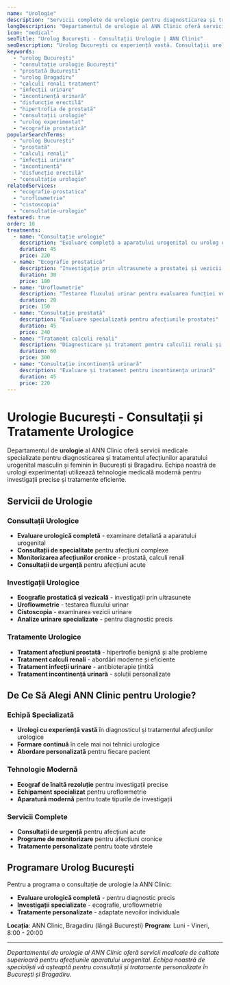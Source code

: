 ```yaml
---
name: "Urologie"
description: "Servicii complete de urologie pentru diagnosticarea și tratamentul afecțiunilor aparatului urogenital"
longDescription: "Departamentul de urologie al ANN Clinic oferă servicii medicale specializate pentru diagnosticarea și tratamentul afecțiunilor aparatului urogenital masculin și feminin. Echipa noastră de urologi experimentați din București utilizează tehnologie medicală modernă pentru investigații precise și tratamente eficiente."
icon: "medical"
seoTitle: "Urolog București - Consultații Urologie | ANN Clinic"
seoDescription: "Urolog București cu experiență vastă. Consultații urologie, prostată, calculi renali, infecții urinare. Programează-te la ANN Clinic Bragadiru."
keywords:
  - "urolog București"
  - "consultație urologie București"
  - "prostată București"
  - "urolog Bragadiru"
  - "calculi renali tratament"
  - "infecții urinare"
  - "incontinență urinară"
  - "disfuncție erectilă"
  - "hipertrofia de prostată"
  - "consultații urologie"
  - "urolog experimentat"
  - "ecografie prostatică"
popularSearchTerms:
  - "urolog București"
  - "prostată"
  - "calculi renali"
  - "infecții urinare"
  - "incontinență"
  - "disfuncție erectilă"
  - "consultație urologie"
relatedServices:
  - "ecografie-prostatica"
  - "uroflowmetrie"
  - "cistoscopia"
  - "consultatie-urologie"
featured: true
order: 10
treatments:
  - name: "Consultație urologie"
    description: "Evaluare completă a aparatului urogenital cu urolog experimentat"
    duration: 45
    price: 220
  - name: "Ecografie prostatică"
    description: "Investigație prin ultrasunete a prostatei și vezicii urinare"
    duration: 30
    price: 180
  - name: "Uroflowmetrie"
    description: "Testarea fluxului urinar pentru evaluarea funcției vezicii"
    duration: 20
    price: 150
  - name: "Consultație prostată"
    description: "Evaluare specializată pentru afecțiunile prostatei"
    duration: 45
    price: 240
  - name: "Tratament calculi renali"
    description: "Diagnosticare și tratament pentru calculii renali și ureterali"
    duration: 60
    price: 300
  - name: "Consultație incontinență urinară"
    description: "Evaluare și tratament pentru incontinența urinară"
    duration: 45
    price: 220
---
```


# Urologie București - Consultații și Tratamente Urologice

Departamentul de **urologie** al ANN Clinic oferă servicii medicale specializate pentru diagnosticarea și tratamentul afecțiunilor aparatului urogenital masculin și feminin în București și Bragadiru. Echipa noastră de urologi experimentați utilizează tehnologie medicală modernă pentru investigații precise și tratamente eficiente.

## Servicii de Urologie

### Consultații Urologice

- **Evaluare urologică completă** - examinare detaliată a aparatului urogenital
- **Consultații de specialitate** pentru afecțiuni complexe
- **Monitorizarea afecțiunilor cronice** - prostată, calculi renali
- **Consultații de urgență** pentru afecțiuni acute

### Investigații Urologice

- **Ecografie prostatică și vezicală** - investigații prin ultrasunete
- **Uroflowmetrie** - testarea fluxului urinar
- **Cistoscopia** - examinarea vezicii urinare
- **Analize urinare specializate** - pentru diagnostic precis

### Tratamente Urologice

- **Tratament afecțiuni prostată** - hipertrofie benignă și alte probleme
- **Tratament calculi renali** - abordări moderne și eficiente
- **Tratament infecții urinare** - antibioterapie țintită
- **Tratament incontinență urinară** - soluții personalizate

## De Ce Să Alegi ANN Clinic pentru Urologie?

### Echipă Specializată

- **Urologi cu experiență vastă** în diagnosticul și tratamentul afecțiunilor urologice
- **Formare continuă** în cele mai noi tehnici urologice
- **Abordare personalizată** pentru fiecare pacient

### Tehnologie Modernă

- **Ecograf de înaltă rezoluție** pentru investigații precise
- **Echipament specializat** pentru uroflowmetrie
- **Aparatură modernă** pentru toate tipurile de investigații

### Servicii Complete

- **Consultații de urgență** pentru afecțiuni acute
- **Programe de monitorizare** pentru afecțiuni cronice
- **Tratamente personalizate** pentru toate vârstele

## Programare Urolog București

Pentru a programa o consultație de urologie la ANN Clinic:

- **Evaluare urologică completă** - pentru diagnostic precis
- **Investigații specializate** - ecografie, uroflowmetrie
- **Tratamente personalizate** - adaptate nevoilor individuale

**Locația**: ANN Clinic, Bragadiru (lângă București)
**Program**: Luni - Vineri, 8:00 - 20:00

---

_Departamentul de urologie al ANN Clinic oferă servicii medicale de calitate superioară pentru afecțiunile aparatului urogenital. Echipa noastră de specialiști vă așteaptă pentru consultații și tratamente personalizate în București și Bragadiru._
